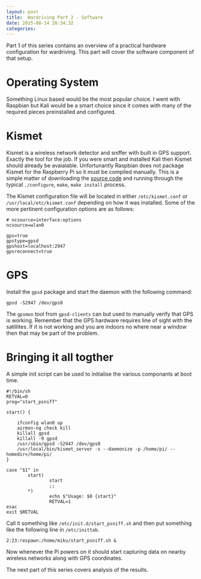 ```yaml
---
layout: post
title:  Wardriving Part 2 - Software
date: 2015-08-14 20:34:32
categories: 
---
```

Part 1 of this series contains an overview of a practical hardware configuration for wardriving. This part will cover the software component of that setup.

Operating System
===
Something Linux based would be the most popular choice. I went with Raspbian but Kali would be a smart choice since it comes with many of the required pieces preinstalled and configured.

Kismet
===
Kismet is a wireless network detector and sniffer with built in GPS support. Exactly the tool for the job. If you were smart and installed Kali then Kismet should already be avaialable. Unfortunantly Raspbian does not package Kismet for the Raspberry Pi so it must be compiled manually. This is a simple matter of downloading the [source code](https://kismetwireless.net/download.shtml) and running through the typical `./configure`, `make`, `make install` process.

The Kismet configuration file will be located in either `/etc/kismet.conf` or `/usr/local/etc/kismet.conf` depending on how it was installed. Some of the more pertinent configuration options are as follows:

    # ncsource=interface:options 
    ncsource=wlan0 

    gps=true
    gpstype=gpsd
    gpshost=localhost:2947
    gpsreconnect=true

GPS
===
Install the `gpsd` package and start the daemon with the following command:

    gpsd -S2947 /dev/gps0

The `gpsmon` tool from `gpsd-clients` can but used to manually verify that GPS is working. Remember that the GPS hardware requires line of sight with the satillites. If it is not working and you are indoors no where near a window then that may be part of the problem.

Bringing it all togther
===
A simple init script can be used to initialise the various componants at boot time.

    #!/bin/sh
    RETVAL=0
    prog="start_psniff"

    start() {

        ifconfig wlan0 up
        airmon-ng check kill
        killall gpsd
        killall -9 gpsd
        /usr/sbin/gpsd -S2947 /dev/gps0
        /usr/local/bin/kismet_server -s --daemonize -p /home/pi/ --homedir=/home/pi/
    }

    case "$1" in
            start)
                    start
                    ;;
            *)
                    echo $"Usage: $0 {start}"
                    RETVAL=1
    esac
    exit $RETVAL

Call it something like `/etc/init.d/start_psniff.sh` and then put something like the following line in `/etc/inittab`.

    2:23:respawn:/home/miku/start_psniff.sh &

Now whenever the Pi powers on it should start capturing data on nearby wireless networks along with GPS coordinates.

The next part of this series covers analysis of the results.

